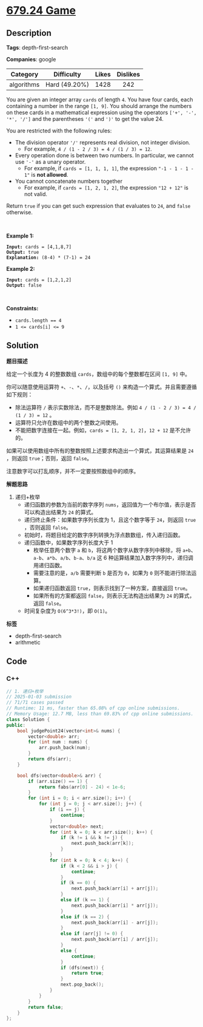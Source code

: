 # [679.24 Game](https://leetcode.com/problems/24-game/description/)

## Description

**Tags**: depth-first-search

**Companies**: google

|  Category  |  Difficulty   | Likes | Dislikes |
| :--------: | :-----------: | :---: | :------: |
| algorithms | Hard (49.20%) | 1428  |   242    |

<p>You are given an integer array <code>cards</code> of length <code>4</code>. You have four cards, each containing a number in the range <code>[1, 9]</code>. You should arrange the numbers on these cards in a mathematical expression using the operators <code>[&#39;+&#39;, &#39;-&#39;, &#39;*&#39;, &#39;/&#39;]</code> and the parentheses <code>&#39;(&#39;</code> and <code>&#39;)&#39;</code> to get the value 24.</p>
<p>You are restricted with the following rules:</p>
<ul>
  <li>The division operator <code>&#39;/&#39;</code> represents real division, not integer division.
  <ul>
    <li>For example, <code>4 / (1 - 2 / 3) = 4 / (1 / 3) = 12</code>.</li>
  </ul>
  </li>
  <li>Every operation done is between two numbers. In particular, we cannot use <code>&#39;-&#39;</code> as a unary operator.
  <ul>
    <li>For example, if <code>cards = [1, 1, 1, 1]</code>, the expression <code>&quot;-1 - 1 - 1 - 1&quot;</code> is <strong>not allowed</strong>.</li>
  </ul>
  </li>
  <li>You cannot concatenate numbers together
  <ul>
    <li>For example, if <code>cards = [1, 2, 1, 2]</code>, the expression <code>&quot;12 + 12&quot;</code> is not valid.</li>
  </ul>
  </li>
</ul>
<p>Return <code>true</code> if you can get such expression that evaluates to <code>24</code>, and <code>false</code> otherwise.</p>
<p>&nbsp;</p>
<p><strong class="example">Example 1:</strong></p>
<pre><code><strong>Input:</strong> cards = [4,1,8,7]
<strong>Output:</strong> true
<strong>Explanation:</strong> (8-4) * (7-1) = 24</code></pre>
<p><strong class="example">Example 2:</strong></p>
<pre><code><strong>Input:</strong> cards = [1,2,1,2]
<strong>Output:</strong> false</code></pre>
<p>&nbsp;</p>
<p><strong>Constraints:</strong></p>
<ul>
  <li><code>cards.length == 4</code></li>
  <li><code>1 &lt;= cards[i] &lt;= 9</code></li>
</ul>

## Solution

**题目描述**

给定一个长度为 4 的整数数组 `cards`，数组中的每个整数都在区间 `[1, 9]` 中。

你可以随意使用运算符 `+`、`-`、`*`、`/`，以及括号 `()` 来构造一个算式。并且需要遵循如下规则：

- 除法运算符 `/` 表示实数除法，而不是整数除法。例如 `4 / (1 - 2 / 3) = 4 / (1 / 3) = 12` 。
- 运算符只允许在数组中的两个整数之间使用。
- 不能把数字连接在一起。例如，`cards = [1, 2, 1, 2]`，`12 + 12` 是不允许的。

如果可以使用数组中所有的整数按照上述要求构造出一个算式，其运算结果是 `24` ，则返回 `true`；否则，返回 `false`。

注意数字可以打乱顺序，并不一定要按照数组中的顺序。

**解题思路**

1. 递归+枚举
   - 递归函数的参数为当前的数字序列 `nums`，返回值为一个布尔值，表示是否可以构造出结果为 `24` 的算式。
   - 递归终止条件：如果数字序列长度为 1，且这个数字等于 `24`，则返回 `true` ，否则返回 `false`。
   - 初始时，将题目给定的数字序列转换为浮点数数组，传入递归函数。
   - 递归函数中，如果数字序列长度大于 1
     - 枚举任意两个数字 `a` 和 `b`，将这两个数字从数字序列中移除，将 `a+b`、`a-b`、`a*b`、`a/b`、`b-a`、`b/a` 这 6 种运算结果加入数字序列中，递归调用递归函数。
     - 需要注意的是，`a/b` 需要判断 `b` 是否为 `0`，如果为 `0` 则不能进行除法运算。
     - 如果递归函数返回 `true`，则表示找到了一种方案，直接返回 `true`。
     - 如果所有的方案都返回 `false`，则表示无法构造出结果为 `24` 的算式，返回 `false`。
   - 时间复杂度为 `O(6^3*3!)`，即 `O(1)`。

**标签**

- depth-first-search
- arithmetic

<!-- code start -->
## Code

### C++

```cpp
// 1. 递归+枚举
// 2025-01-03 submission
// 71/71 cases passed
// Runtime: 11 ms, faster than 65.08% of cpp online submissions.
// Memory Usage: 12.7 MB, less than 69.83% of cpp online submissions.
class Solution {
public:
    bool judgePoint24(vector<int>& nums) {
        vector<double> arr;
        for (int num : nums) {
            arr.push_back(num);
        }
        return dfs(arr);
    }

    bool dfs(vector<double>& arr) {
        if (arr.size() == 1) {
            return fabs(arr[0] - 24) < 1e-6;
        }
        for (int i = 0; i < arr.size(); i++) {
            for (int j = 0; j < arr.size(); j++) {
                if (i == j) {
                    continue;
                }
                vector<double> next;
                for (int k = 0; k < arr.size(); k++) {
                    if (k != i && k != j) {
                        next.push_back(arr[k]);
                    }
                }
                for (int k = 0; k < 4; k++) {
                    if (k < 2 && i > j) {
                        continue;
                    }
                    if (k == 0) {
                        next.push_back(arr[i] + arr[j]);
                    }
                    else if (k == 1) {
                        next.push_back(arr[i] * arr[j]);
                    }
                    else if (k == 2) {
                        next.push_back(arr[i] - arr[j]);
                    }
                    else if (arr[j] != 0) {
                        next.push_back(arr[i] / arr[j]);
                    }
                    else {
                        continue;
                    }
                    if (dfs(next)) {
                        return true;
                    }
                    next.pop_back();
                }
            }
        }
        return false;
    }
};
```

<!-- code end -->
